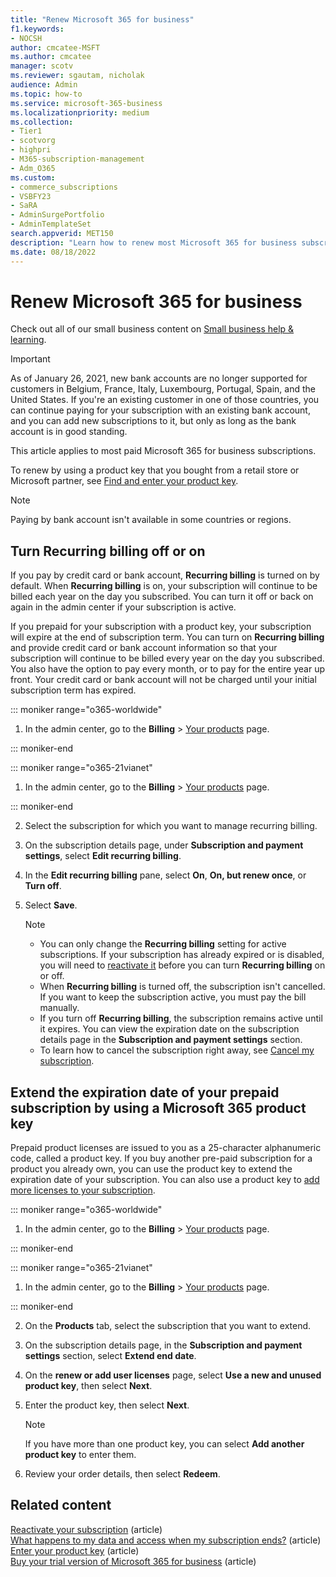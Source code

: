 ```yaml
---
title: "Renew Microsoft 365 for business"
f1.keywords:
- NOCSH
author: cmcatee-MSFT
ms.author: cmcatee
manager: scotv
ms.reviewer: sgautam, nicholak
audience: Admin
ms.topic: how-to
ms.service: microsoft-365-business
ms.localizationpriority: medium
ms.collection: 
- Tier1
- scotvorg
- highpri 
- M365-subscription-management
- Adm_O365
ms.custom:
- commerce_subscriptions
- VSBFY23
- SaRA
- AdminSurgePortfolio
- AdminTemplateSet
search.appverid: MET150 
description: "Learn how to renew most Microsoft 365 for business subscriptions by turning recurring billing off or on."
ms.date: 08/18/2022
---
```


# Renew Microsoft 365 for business

Check out all of our small business content on [Small business help & learning](https://go.microsoft.com/fwlink/?linkid=2224585).

> [!IMPORTANT]
> As of January 26, 2021, new bank accounts are no longer supported for customers in Belgium, France, Italy, Luxembourg, Portugal, Spain, and the United States. If you're an existing customer in one of those countries, you can continue paying for your subscription with an existing bank account, and you can add new subscriptions to it, but only as long as the bank account is in good standing.

This article applies to most paid Microsoft 365 for business subscriptions.
  
To renew by using a product key that you bought from a retail store or Microsoft partner, see [Find and enter your product key](../enter-your-product-key.md).

> [!NOTE]
> Paying by bank account isn't available in some countries or regions.
  
## Turn Recurring billing off or on

If you pay by credit card or bank account, **Recurring billing** is turned on by default. When **Recurring billing** is on, your subscription will continue to be billed each year on the day you subscribed. You can turn it off or back on again in the admin center if your subscription is active.
  
If you prepaid for your subscription with a product key, your subscription will expire at the end of subscription term. You can turn on **Recurring billing** and provide credit card or bank account information so that your subscription will continue to be billed every year on the day you subscribed. You also have the option to pay every month, or to pay for the entire year up front. Your credit card or bank account will not be charged until your initial subscription term has expired.

::: moniker range="o365-worldwide"

1. In the admin center, go to the **Billing** \> <a href="https://go.microsoft.com/fwlink/p/?linkid=842054" target="_blank">Your products</a> page.

::: moniker-end

::: moniker range="o365-21vianet"

1. In the admin center, go to the **Billing** \> <a href="https://go.microsoft.com/fwlink/p/?linkid=850626" target="_blank">Your products</a> page.

::: moniker-end

2. Select the subscription for which you want to manage recurring billing.

3. On the subscription details page, under **Subscription and payment settings**, select **Edit recurring billing**.

4. In the **Edit recurring billing** pane, select **On**, **On, but renew once**, or **Turn off**.

5. Select **Save**.

    > [!NOTE]
    >
    > - You can only change the **Recurring billing** setting for active subscriptions. If your subscription has already expired or is disabled, you will need to [reactivate it](reactivate-your-subscription.md) before you can turn **Recurring billing** on or off.
    > - When **Recurring billing** is turned off, the subscription isn't cancelled. If you want to keep the subscription active, you must pay the bill manually.
    > - If you turn off **Recurring billing**, the subscription remains active until it expires. You can view the expiration date on the subscription details page in the **Subscription and payment settings** section.
    > - To learn how to cancel the subscription right away, see [Cancel my subscription](cancel-your-subscription.md).

## Extend the expiration date of your prepaid subscription by using a Microsoft 365 product key

Prepaid product licenses are issued to you as a 25-character alphanumeric code, called a product key. If you buy another pre-paid subscription for a product you already own, you can use the product key to extend the expiration date of your subscription. You can also use a product key to [add more licenses to your subscription](../licenses/buy-licenses.md#add-licenses-to-a-prepaid-subscription-by-using-a-microsoft-365-product-key).

::: moniker range="o365-worldwide"

1. In the admin center, go to the **Billing** \> <a href="https://go.microsoft.com/fwlink/p/?linkid=842054" target="_blank">Your products</a> page.

::: moniker-end

::: moniker range="o365-21vianet"

1. In the admin center, go to the **Billing** \> <a href="https://go.microsoft.com/fwlink/p/?linkid=850626" target="_blank">Your products</a> page.

::: moniker-end

2. On the **Products** tab, select the subscription that you want to extend.

3. On the subscription details page, in the **Subscription and payment settings** section, select **Extend end date**.

4. On the **renew or add user licenses** page, select **Use a new and unused product key**, then select **Next**.

5. Enter the product key, then select **Next**.
    > [!NOTE]
    > If you have more than one product key, you can select **Add another product key** to enter them.

6. Review your order details, then select **Redeem**.

## Related content

[Reactivate your subscription](reactivate-your-subscription.md) (article)\
[What happens to my data and access when my subscription ends?](what-if-my-subscription-expires.md) (article)\
[Enter your product key](../enter-your-product-key.md) (article)\
[Buy your trial version of Microsoft 365 for business](../try-or-buy-microsoft-365.md) (article)
